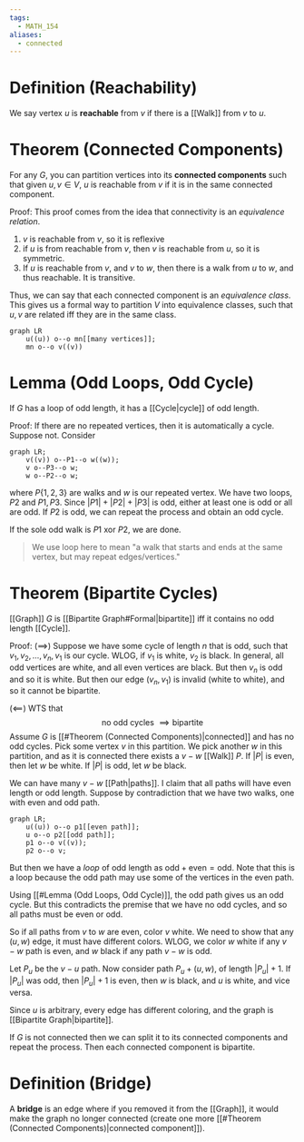 ```yaml
---
tags:
  - MATH_154
aliases:
  - connected
---
```

# Definition (Reachability)
We say vertex $u$ is **reachable** from $v$ if there is a [[Walk]] from $v$ to $u$. 

# Theorem (Connected Components)
For any $G$, you can partition vertices into its **connected components** such that given $u,v \in V$, $u$ is reachable from $v$ if it is in the same connected component. 

Proof:
This proof comes from the idea that connectivity is an *equivalence relation*. 
1. $v$ is reachable from $v$, so it is reflexive
2. if $u$ is from reachable from $v$, then $v$ is reachable from $u$, so it is symmetric. 
3. If $u$ is reachable from $v$, and $v$ to $w$, then there is a walk from $u$ to $w$, and thus reachable. It is transitive. 

Thus, we can say that each connected component is an *equivalence class*. This gives us a formal way to partition $V$ into equivalence classes, such that $u,v$ are related iff they are in the same class. 
```mermaid
graph LR
	u((u)) o--o mn[[many vertices]];
	mn o--o v((v))
```

# Lemma (Odd Loops, Odd Cycle)
If $G$ has a loop of odd length, it has a [[Cycle|cycle]] of odd length. 

Proof:
If there are no repeated vertices, then it is automatically a cycle. Suppose not.
Consider 
```mermaid
graph LR;
	v((v)) o--P1--o w((w));
	v o--P3--o w;
	w o--P2--o w;
```
where $P\{1, 2, 3\}$ are walks and $w$ is our repeated vertex. We have two loops, $P2$ and $P1,P3$. Since $|P1| + |P2| + |P3|$ is odd, either at least one is odd or all are odd. If $P2$ is odd, we can repeat the process and obtain an odd cycle. 

If the sole odd walk is $P1$ xor $P2$, we are done. 

> We use loop here to mean "a walk that starts and ends at the same vertex, but may repeat edges/vertices."

# Theorem (Bipartite Cycles)
[[Graph]] $G$ is [[Bipartite Graph#Formal|bipartite]] iff it contains no odd length [[Cycle]]. 

Proof:
$(\implies)$
Suppose we have some cycle of length $n$ that is odd, such that $v_{1}, v_{2}, \dots, v_{n}, v_{1}$ is our cycle. WLOG, if $v_{1}$ is white, $v_{2}$ is black. In general, all odd vertices are white, and all even vertices are black. But then $v_{n}$ is odd and so it is white. But then our edge $(v_{n}, v_{1})$ is invalid (white to white), and so it cannot be bipartite. 

$(\impliedby)$ 
WTS that 
$$
\text{no odd cycles } \implies \text{bipartite}
$$
Assume $G$ is [[#Theorem (Connected Components)|connected]] and has no odd cycles. Pick some vertex $v$ in this partition. We pick another $w$ in this partition, and as it is connected there exists a $v-w$ [[Walk]] $P$. If $|P|$ is even, then let $w$ be white. If $|P|$ is odd, let $w$ be black. 

We can have many $v-w$ [[Path|paths]]. I claim that all paths will have even length or odd length. Suppose by contradiction that we have two walks, one with even and odd path. 
```mermaid
graph LR;
	u((u)) o--o p1[[even path]];
	u o--o p2[[odd path]];
	p1 o--o v((v));
	p2 o--o v;
```
But then we have a *loop* of odd length as $\text{odd} + \text{even} = \text{odd}$. Note that this is a loop because the odd path may use some of the vertices in the even path. 

Using [[#Lemma (Odd Loops, Odd Cycle)]], the odd path gives us an odd cycle. But this contradicts the premise that we have no odd cycles, and so all paths must be even or odd. 

So if all paths from $v$ to $w$ are even, color $v$ white. We need to show that any $(u, w)$ edge, it must have different colors. WLOG, we color $w$ white if any $v-w$ path is even, and $w$ black if any path $v-w$ is odd. 

Let $P_{u}$ be the $v-u$ path. Now consider path $P_{u} + (u, w)$, of length $|P_{u}| + 1$. If $|P_{u}|$ was odd, then $|P_{u}| + 1$ is even, then $w$ is black, and $u$ is white, and vice versa. 

Since $u$ is arbitrary, every edge has different coloring, and the graph is [[Bipartite Graph|bipartite]]. 

If $G$ is not connected then we can split it to its connected components and repeat the process. Then each connected component is bipartite. 

# Definition (Bridge)
A **bridge** is an edge where if you removed it from the [[Graph]], it would make the graph no longer connected (create one more [[#Theorem (Connected Components)|connected component]]).